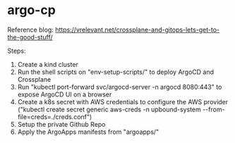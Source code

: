 # argo-cp
Reference blog:
https://vrelevant.net/crossplane-and-gitops-lets-get-to-the-good-stuff/


Steps:
1. Create a kind cluster
2. Run the shell scripts on "env-setup-scripts/" to deploy ArgoCD and Crossplane
3. Run "kubectl port-forward svc/argocd-server -n argocd 8080:443" to expose ArgoCD UI on a browser
4. Create a k8s secret with AWS credentials to configure the AWS provider ("kubectl create secret generic aws-creds -n upbound-system --from-file=creds=./creds.conf")
5. Setup the private Github Repo
6. Apply the ArgoApps manifests from "argoapps/"

